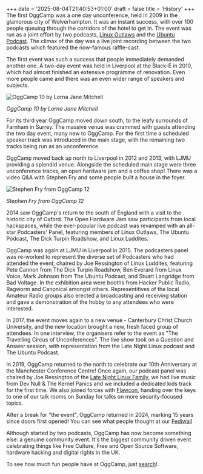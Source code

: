 +++
date = '2025-08-04T21:40:53+01:00'
draft = false
title = 'History'
+++
The first OggCamp was a one day unconference, held in 2009 in the glamorous city of Wolverhampton. It was an instant success, with over 100 people queuing through the corridors of the hotel to get in. The event was run as a joint effort by two podcasts, 
<a href="http://sixgun.org/linuxoutlaws">Linux Outlaws</a> and the <a href="http://podcast.ubuntu-uk.org">Ubuntu Podcast</a>. The climax of the day was a live joint recording between the two podcasts which featured the now-famous raffle-cast.

The first event was such a success that people immediately demanded another one. A two-day event was held in Liverpool at the Black-E in 2010, which had almost finished an extensive programme of renovation. Even more people came and there was an even wider range of speakers and subjects.

![OggCamp 10 by Lorna Jane Mitchell](http://farm5.static.flickr.com/4060/4583765586_7a1eb3211d.jpg)

*OggCamp 10 by Lorna Jane Mitchell*

For its third year OggCamp moved down south, to the leafy surrounds of Farnham in Surrey. The massive venue was crammed with guests attending the two day event, many new to OggCamp. For the first time a scheduled speaker track was introduced in the main stage, with the remaining two tracks being run as an unconference.

OggCamp moved back up north to Liverpool in 2012 and 2013, with LJMU providing a splendid venue. Alongside the scheduled main stage were three unconference tracks, an open hardware jam and a coffee shop! There was a video Q&A with Stephen Fry and some people built a house in the foyer.

![Stephen Fry from OggCamp 12](https://i.ytimg.com/vi/J__Lmu4rnw4/hqdefault.jpg)

*Stephen Fry from OggCamp 12*

2014 saw OggCamp's return to the south of England with a visit to the historic city of Oxford.  The Open Hardware Jam saw participants from local hackspaces, while the ever-popular live podcast was revamped with an all-star Podcasters' Panel, featuring members of Linux Outlaws, The Ubuntu Podcast, The Dick Turpin Roadshow, and Linux Luddites.

OggCamp was again at LJMU in Liverpool in 2015. The podcasters panel was re-worked to represent the diverse set of Podcasters who had attended the event, chaired by Joe Ressington of Linux Luddites, featuring Pete Cannon from The Dick Turpin Roadshow, Ben Everard from Linux Voice, Mark Johnson from The Ubuntu Podcast, and Stuart Langridge from Bad Voltage. In the exhibition area were booths from Hacker Public Radio, Ragworm and Canonical amongst others. Representitives of the local Amateur Radio groups also erected a broadcasting and receiving station and gave a demonstration of the hobby to any attendees who were interested.

In 2017, the event moves again to a new venue - Canterbury Christ Church University, and the new location brought a new, fresh faced group of attendees. In one interview, the organisers refer to the event as "The Travelling Circus of Unconferences". The live show took on a Question and Answer session, with representation from the Late Night Linux podcast and The Ubuntu Podcast.

In 2019, OggCamp returned to the north to celebrate our 10th Anniversary at the Manchester Conference Centre! Once again, our podcast panel was chaired by Joe Ressington of the [Late Night Linux Family](https://www.latenightlinux.com), we had live music from Dev Null & The Kernel Panics and we included a dedicated kids track for the first time. We also joined forces with [Flawcon](flawcon.xyz), handing over the keys to one of our talk rooms on Sunday for talks on more security-focused topics. 

After a break for "the event", OggCamp returned in 2024, marking 15 years since doors first opened! You can see what people thought at our [Fediwall](https://fediwall.social/?load=https://gist.githubusercontent.com/andypiper/324d60e5e45e4aa03f2e071b914182e9/raw/f4ce843b3b2cd57f9c2d4cac2c7816eb6d5e0cb8/oggcamp2024.json)

Although started by two podcasts, OggCamp has now become something else: a genuine community event. It's the biggest community driven event celebrating things like Free Culture, Free and Open Source Software, hardware hacking and digital rights in the UK.

To see how much fun people have at OggCamp, just [search](https://duckduckgo.com/?hps=1&q=oggcamp&atb=v467-1&ia=images&iax=images)!.
